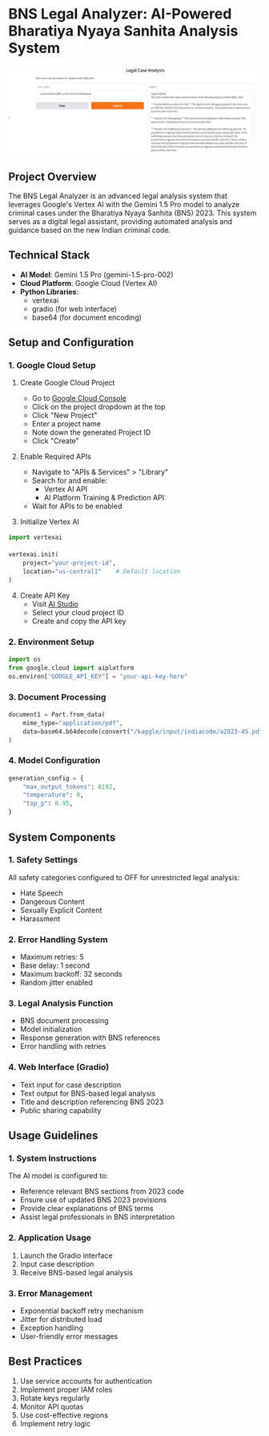# BNS Legal Analyzer: AI-Powered Bharatiya Nyaya Sanhita Analysis System

![BNS Legal Analyzer Interface](https://github.com/AryanDahiya00/BNS-Legal-Analyzer/blob/main/output.JPG)

## Project Overview
The BNS Legal Analyzer is an advanced legal analysis system that leverages Google's Vertex AI with the Gemini 1.5 Pro model to analyze criminal cases under the Bharatiya Nyaya Sanhita (BNS) 2023. This system serves as a digital legal assistant, providing automated analysis and guidance based on the new Indian criminal code.

## Technical Stack
- **AI Model**: Gemini 1.5 Pro (gemini-1.5-pro-002)
- **Cloud Platform**: Google Cloud (Vertex AI)
- **Python Libraries**:
  - vertexai
  - gradio (for web interface)
  - base64 (for document encoding)

## Setup and Configuration

### 1. Google Cloud Setup
1. Create Google Cloud Project
   - Go to [Google Cloud Console](https://console.cloud.google.com)
   - Click on the project dropdown at the top
   - Click "New Project"
   - Enter a project name 
   - Note down the generated Project ID
   - Click "Create"

2. Enable Required APIs
   - Navigate to "APIs & Services" > "Library"
   - Search for and enable:
     - Vertex AI API
     - AI Platform Training & Prediction API
   - Wait for APIs to be enabled

3. Initialize Vertex AI
```python
import vertexai

vertexai.init(
    project="your-project-id",
    location="us-central1"    # Default location
)
```

4. Create API Key
   - Visit [AI Studio](https://aistudio.google.com/app/apikey)
   - Select your cloud project ID
   - Create and copy the API key

### 2. Environment Setup
```python
import os
from google.cloud import aiplatform
os.environ["GOOGLE_API_KEY"] = "your-api-key-here"
```

### 3. Document Processing
```python
document1 = Part.from_data(
    mime_type="application/pdf",
    data=base64.b64decode(convert("/kaggle/input/indiacode/a2023-45.pdf"))
)
```

### 4. Model Configuration
```python
generation_config = {
    "max_output_tokens": 8192,
    "temperature": 0,
    "top_p": 0.95,
}
```

## System Components

### 1. Safety Settings
All safety categories configured to OFF for unrestricted legal analysis:
- Hate Speech
- Dangerous Content
- Sexually Explicit Content
- Harassment

### 2. Error Handling System
- Maximum retries: 5
- Base delay: 1 second
- Maximum backoff: 32 seconds
- Random jitter enabled

### 3. Legal Analysis Function
- BNS document processing
- Model initialization
- Response generation with BNS references
- Error handling with retries

### 4. Web Interface (Gradio)
- Text input for case description
- Text output for BNS-based legal analysis
- Title and description referencing BNS 2023
- Public sharing capability

## Usage Guidelines

### 1. System Instructions
The AI model is configured to:
- Reference relevant BNS sections from 2023 code
- Ensure use of updated BNS 2023 provisions
- Provide clear explanations of BNS terms
- Assist legal professionals in BNS interpretation

### 2. Application Usage
1. Launch the Gradio interface
2. Input case description
3. Receive BNS-based legal analysis

### 3. Error Management
- Exponential backoff retry mechanism
- Jitter for distributed load
- Exception handling
- User-friendly error messages

## Best Practices
1. Use service accounts for authentication
2. Implement proper IAM roles
3. Rotate keys regularly
4. Monitor API quotas
5. Use cost-effective regions
6. Implement retry logic
